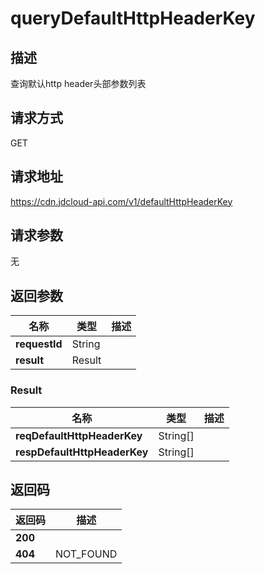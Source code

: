 # queryDefaultHttpHeaderKey


## 描述
查询默认http header头部参数列表

## 请求方式
GET

## 请求地址
https://cdn.jdcloud-api.com/v1/defaultHttpHeaderKey


## 请求参数
无


## 返回参数
|名称|类型|描述|
|---|---|---|
|**requestId**|String| |
|**result**|Result| |

### Result
|名称|类型|描述|
|---|---|---|
|**reqDefaultHttpHeaderKey**|String[]| |
|**respDefaultHttpHeaderKey**|String[]| |

## 返回码
|返回码|描述|
|---|---|
|**200**||
|**404**|NOT_FOUND|
